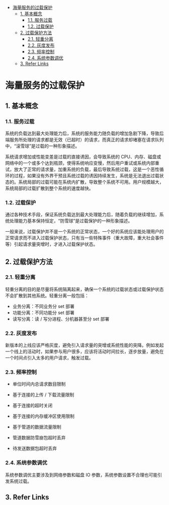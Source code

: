 - [海量服务的过载保护](#海量服务的过载保护)
	- [1. 基本概念](#1-基本概念)
		- [1.1. 服务过载](#11-服务过载)
		- [1.2. 过载保护](#12-过载保护)
	- [2. 过载保护方法](#2-过载保护方法)
		- [2.1. 轻重分离](#21-轻重分离)
		- [2.2. 灰度发布](#22-灰度发布)
		- [2.3. 频率控制](#23-频率控制)
		- [2.4. 系统参数调优](#24-系统参数调优)
	- [3. Refer Links](#3-refer-links)

# 海量服务的过载保护

## 1. 基本概念

### 1.1. 服务过载

系统的负载达到最大处理能力后，系统的服务能力随负载的增加急剧下降，导致后端服务所处理的请求都是无效（已超时）的请求，而真正的请求却堵塞在请求队列中，“滚雪球”是过载的一种形象描述。

系统请求增加或性能变差是过载的直接诱因，会导致系统的 CPU、内存、磁盘或网络中的一个或多个达到瓶颈，使得系统响应变慢，然后用户重试或系统内部重试，放大了正常的请求量，加重系统的负载，最后导致系统过载，这是一个恶性循环的过程，如果没有外界干预且系统过载的诱因持续发生，系统是无法退出过载状态的。系统局部的过载可能在系统内扩散，导致整个系统不可用。用户规模越大，系统局部的过载扩散到整个系统的速度越快。

### 1.2. 过载保护

通过各种技术手段，保证系统负载达到最大处理能力后，随着负载的继续增加，系统处理能力基本保持恒定，“防雪球”是过载保护的一种形象描述。

一般来说，过载保护并不是一个系统的正常状态，一个好的系统应该能处理用户的正常请求而不进入过载保护状态，只有当一些特殊事件（重大故障，重大社会事件等）引起请求量突增时，才进入过载保护状态。

## 2. 过载保护方法

### 2.1. 轻重分离

轻重分离的目的是尽量将系统隔离起来，确保一个系统的过载状态或过载保护状态不会扩散到其他系统。轻重分离一般包括：
- 业务分离：不同业务分 set 部署
- 功能分离：不同功能分 set 部署
- 读写分离：读 / 写分进程、分机器甚至分 set 部署

### 2.2. 灰度发布

新版本的上线应该严格灰度，避免引入请求量的突增或系统性能的突降。例如发起一个线上的活动时，如果参与用户很多，应该将活动时间拉长，逐步放量，避免在一个时间点引入太多的用户请求，触发过载。

### 2.3. 频率控制

- 单位时间内总请求数目限制

- 基于连接的上传 / 下载流量限制

- 基于连接的超时关闭

- 基于连接的内存缓冲区使用限制

- 基于管道的数据流量限制

- 管道数据防雪崩包超时丢弃

- 待发送数据包超时丢弃

### 2.4. 系统参数调优

系统参数调优主要涉及到网络参数和磁盘 IO 参数，系统参数设置不合理也可能引发系统过载。

## 3. Refer Links